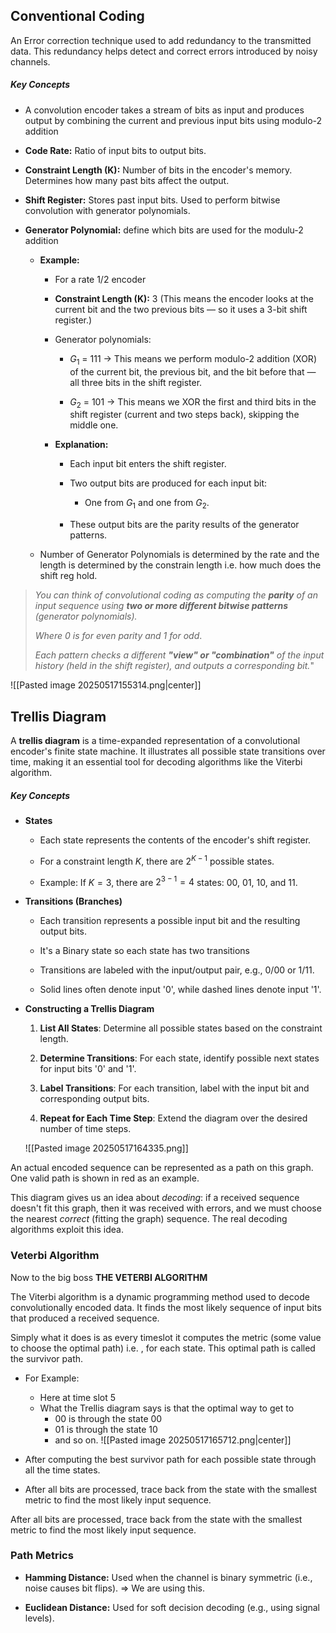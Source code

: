 
## Conventional Coding

An Error correction technique used to add redundancy to the transmitted data. This redundancy helps detect and correct errors introduced by noisy channels.

##### Key Concepts

- A convolution encoder takes a stream of bits as input and produces output by combining the current and previous input bits using modulo-2 addition

- **Code Rate:** Ratio of input bits to output bits.

- **Constraint Length (K):** Number of bits in the encoder's memory. Determines how many past bits affect the output.

- **Shift Register:** Stores past input bits. Used to perform bitwise convolution with generator polynomials.

- **Generator Polynomial:** define which bits are used for the modulu-2 addition
	- **Example:**
		- For a rate 1/2 encoder
		
		- **Constraint Length (K):** 3 (This means the encoder looks at the current bit and the two previous bits — so it uses a 3-bit shift register.)
		
		- Generator polynomials:
			- $G_1$ = 111 -> This means we perform modulo-2 addition (XOR) of the current bit, the previous bit, and the bit before that — all three bits in the shift register.
			
			- $G_2$ = 101 -> This means we XOR the first and third bits in the shift register (current and two steps back), skipping the middle one.
		
		- **Explanation:**
			- Each input bit enters the shift register.
    
			- Two output bits are produced for each input bit:
			    - One from $G_1$​ and one from $G_2$​.
				
			- These output bits are the parity results of the generator patterns.


	- Number of Generator Polynomials is determined by the rate and the length is determined by the constrain length i.e. how much does the shift reg hold. 

>*You can think of convolutional coding as computing the **parity** of an input sequence using **two or more different bitwise patterns** (generator polynomials).*
>
>*Where 0 is for even parity and 1 for odd*.
>
>*Each pattern checks a different **"view" or "combination"** of the input history (held in the shift register), and outputs a corresponding bit.*"

![[Pasted image 20250517155314.png|center]]


## Trellis Diagram

A **trellis diagram** is a time-expanded representation of a convolutional encoder's finite state machine. It illustrates all possible state transitions over time, making it an essential tool for decoding algorithms like the Viterbi algorithm.

##### Key Concepts
- **States**
	- Each state represents the contents of the encoder's shift register.
    
	- For a constraint length $K$, there are $2^{K−1}$ possible states.
    
    - Example: If $K=3$, there are $2^{3−1}=4$  states: 00, 01, 10, and 11.

- **Transitions (Branches)**
	- Each transition represents a possible input bit and the resulting output bits.

	- It's a Binary state so each state has two transitions
	    
	- Transitions are labeled with the input/output pair, e.g., 0/00 or 1/11.
	    
	- Solid lines often denote input '0', while dashed lines denote input '1'.

- **Constructing a Trellis Diagram**

	1. **List All States**: Determine all possible states based on the constraint length.
	    
	2. **Determine Transitions**: For each state, identify possible next states for input bits '0' and '1'.
	    
	3. **Label Transitions**: For each transition, label with the input bit and corresponding output bits.
	    
	4. **Repeat for Each Time Step**: Extend the diagram over the desired number of time steps.
	   
	   
   ![[Pasted image 20250517164335.png]]
   
An actual encoded sequence can be represented as a path on this graph. One valid path is shown in red as an example.

This diagram gives us an idea about _decoding_: if a received sequence doesn't fit this graph, then it was received with errors, and we must choose the nearest _correct_ (fitting the graph) sequence. The real decoding algorithms exploit this idea.


### Veterbi Algorithm

Now to the big boss **THE VETERBI ALGORITHM**

The Viterbi algorithm is a dynamic programming method used to decode convolutionally encoded data. It finds the most likely sequence of input bits that produced a received sequence.

Simply what it does is as every timeslot it computes the metric (some value to choose the optimal path) i.e. , for each state. This optimal path is called the survivor path.

- For Example: 
	- Here at time slot 5 
	- What the Trellis diagram says is that the optimal way to get to 
		- 00 is through the state 00
		- 01 is through the state 10
		- and so on.
![[Pasted image 20250517165712.png|center]]

- After computing the best survivor path for each possible state through all the time states.
- After all bits are processed, trace back from the state with the smallest metric to find the most likely input sequence.


After all bits are processed, trace back from the state with the smallest metric to find the most likely input sequence.


### Path Metrics

- **Hamming Distance:** Used when the channel is binary symmetric (i.e., noise causes bit flips). => We are using this. 
    
- **Euclidean Distance:** Used for soft decision decoding (e.g., using signal levels).